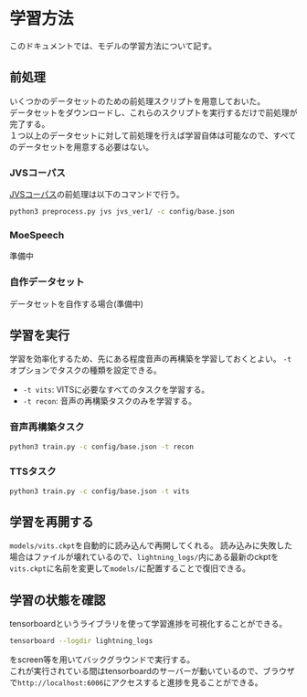 # 学習方法
このドキュメントでは、モデルの学習方法について記す。

## 前処理
いくつかのデータセットのための前処理スクリプトを用意しておいた。  
データセットをダウンロードし、これらのスクリプトを実行するだけで前処理が完了する。  
１つ以上のデータセットに対して前処理を行えば学習自体は可能なので、すべてのデータセットを用意する必要はない。  

### JVSコーパス
[JVSコーパス](https://sites.google.com/site/shinnosuketakamichi/research-topics/jvs_corpus)の前処理は以下のコマンドで行う。
```sh
python3 preprocess.py jvs jvs_ver1/ -c config/base.json 
```

### MoeSpeech
準備中

### 自作データセット
データセットを自作する場合(準備中)

## 学習を実行
学習を効率化するため、先にある程度音声の再構築を学習しておくとよい。 
`-t` オプションでタスクの種類を設定できる。  
 - `-t vits`: VITSに必要なすべてのタスクを学習する。
 - `-t recon`: 音声の再構築タスクのみを学習する。 

### 音声再構築タスク
```sh
python3 train.py -c config/base.json -t recon
```

### TTSタスク
```sh
python3 train.py -c config/base.json -t vits
```

## 学習を再開する
`models/vits.ckpt`を自動的に読み込んで再開してくれる。
読み込みに失敗した場合はファイルが壊れているので、`lightning_logs/`内にある最新のckptを`vits.ckpt`に名前を変更して`models/`に配置することで復旧できる。

## 学習の状態を確認
tensorboardというライブラリを使って学習進捗を可視化することができる。
```sh
tensorboard --logdir lightning_logs
```
をscreen等を用いてバックグラウンドで実行する。  
これが実行されている間はtensorboardのサーバーが動いているので、ブラウザで`http://localhost:6006`にアクセスすると進捗を見ることができる。